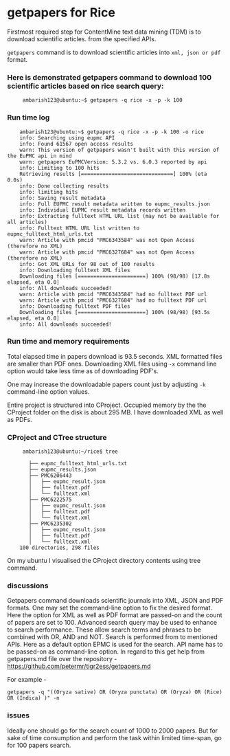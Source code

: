 # getpapers for Rice

Firstmost required step for ContentMine text data mining (TDM) is to download scientific articles. from the specified APIs.

`getpapers` command is to download scientific articles into `xml, json or pdf` format.

### Here is demonstrated getpapers command to download 100 scientific articles based on rice search query:
```
     ambarish123@ubuntu:~$ getpapers -q rice -x -p -k 100  
```


### Run time log
```
    ambarish123@ubuntu:~$ getpapers -q rice -x -p -k 100 -o rice 
    info: Searching using eupmc API
    info: Found 61567 open access results
    warn: This version of getpapers wasn't built with this version of the EuPMC api in mind
    warn: getpapers EuPMCVersion: 5.3.2 vs. 6.0.3 reported by api
    info: Limiting to 100 hits
    Retrieving results [==============================] 100% (eta 0.0s)
    info: Done collecting results
    info: limiting hits
    info: Saving result metadata
    info: Full EUPMC result metadata written to eupmc_results.json
    info: Individual EUPMC result metadata records written
    info: Extracting fulltext HTML URL list (may not be available for all articles)
    info: Fulltext HTML URL list written to eupmc_fulltext_html_urls.txt
    warn: Article with pmcid "PMC6343584" was not Open Access (therefore no XML)
    warn: Article with pmcid "PMC6327684" was not Open Access (therefore no XML)
    info: Got XML URLs for 98 out of 100 results
    info: Downloading fulltext XML files
    Downloading files [======================] 100% (98/98) [17.8s elapsed, eta 0.0]
    info: All downloads succeeded!
    warn: Article with pmcid "PMC6343584" had no fulltext PDF url
    warn: Article with pmcid "PMC6327684" had no fulltext PDF url
    info: Downloading fulltext PDF files
    Downloading files [======================] 100% (98/98) [93.5s elapsed, eta 0.0]
    info: All downloads succeeded!
```
### Run time and memory requirements

Total elapsed time in papers download is 93.5 seconds. 
XML formatted files are smaller than PDF ones. Downloading XML files using  `-x` command line option
would take less time as of downloading PDF's. 

One may increase the downloadable papers count just by adjusting `-k` command-line option values.

Entire project is structured into CProject.
Occupied memory by the the CProject folder on the disk is about 295 MB. I have downloaded XML as well as PDFs.

### CProject and CTree structure
```
     ambarish123@ubuntu:~/rice$ tree

       ├── eupmc_fulltext_html_urls.txt
       ├── eupmc_results.json
       ├── PMC6206443
       │   ├── eupmc_result.json
       │   ├── fulltext.pdf
       │   └── fulltext.xml
       ├── PMC6222575
       │   ├── eupmc_result.json
       │   ├── fulltext.pdf
       │   └── fulltext.xml
       ├── PMC6235302
       │   ├── eupmc_result.json
       │   ├── fulltext.pdf
       │   └── fulltext.xml
    100 directories, 298 files
```
On my ubuntu I visualised the CProject directory contents using tree command.

### discussions

Getpapers command downloads scientific journals into XML, JSON and PDF formats. 
One may set the command-line option to fix the desired format. Here the option for XML 
as well as PDF format are passed-on and the count of papers are set to 100. Advanced search query
may be used to enhance to search performance. These allow search terms and phrases to be combined with
OR, AND and NOT. Search is performed from to mentioned APIs. Here as a default option EPMC is used for the search.
API name has to be passed-on as command-line option. In regard to this get help from getpapers.md file over 
the repository - https://github.com/petermr/tigr2ess/getpapers.md 

For example - 

    getpapers -q "((Oryza sative) OR (Oryza punctata) OR (Oryza) OR (Rice) OR (Indica) )" -n


### issues

Ideally one should go for the search count of 1000 to 2000 papers. But for sake of time consumption
and perform the task within limited time-span, go for 100 papers search.



